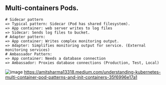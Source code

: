 ## Multi-containers Pods.

    # Sidecar pattern
    => Typical pattern: Sidecar (Pod has shared filesystem).
    => App container: web server writes to log files
    => Sidecar: Sends log files to bucket.
    # Adapter pattern:
    => App container: Writes complex monitoring output.
    => Adapter: Simplifies monitoring output for service. (External monitoring services)
    # Ambassador Pattern:
    => App container: Needs a database connection
    => Ambassador: Proxies database connections (Production, Test, Local)
    
![image](https://github.com/user-attachments/assets/716c6095-97b8-4638-989e-e6f92728111a)
https://amitsharma13318.medium.com/understanding-kubernetes-multi-container-pod-patterns-and-init-containers-35f6996e17a1
